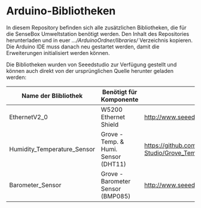 Arduino-Bibliotheken
=======

In diesem Repository befinden sich alle zusätzlichen Bibliotheken, die für die SenseBox Umweltstation benötigt werden.
Den Inhalt des Repositories herunterladen und in euer _.../ArduinoOrdner/libraries/_ 
Verzeichnis kopieren. Die Arduino IDE muss danach neu gestartet werden, damit die Erweiterungen initialisiert werden können.


Die Bibliotheken wurden von Seeedstudio zur Verfügung gestellt und können auch direkt von der ursprünglichen Quelle herunter geladen werden:


Name der Blibliothek  | Benötigt für Komponente | Direkter Link zur Bibliothek
------------- | ------------- | -------------
EthernetV2_0  | W5200 Ethernet Shield | http://www.seeedstudio.com/wiki/File:W5200_Ethernet_Shield_Library.zip
Humidity_Temperature_Sensor  | Grove - Temp. & Humi. Sensor (DHT11) | https://github.com/Seeed-Studio/Grove_Temperature_And_Humidity_Sensor
Barometer_Sensor | Grove - Barometer Sensor (BMP085) | http://www.seeedstudio.com/wiki/File:Barometer_Sensor.zip
